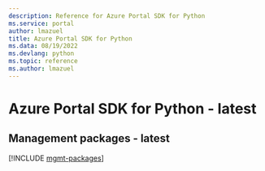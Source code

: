 ```yaml
---
description: Reference for Azure Portal SDK for Python
ms.service: portal
author: lmazuel
title: Azure Portal SDK for Python
ms.data: 08/19/2022
ms.devlang: python
ms.topic: reference
ms.author: lmazuel
---
```

# Azure Portal SDK for Python - latest

## Management packages - latest
[!INCLUDE [mgmt-packages](portal-mgmt-index.md)]